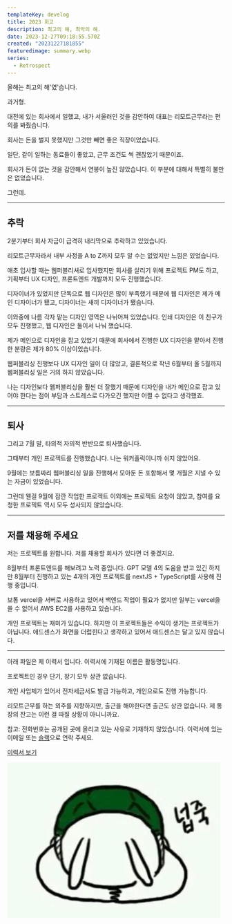 ```yaml
---
templateKey: develog
title: 2023 회고
description: 최고의 해, 최악의 해.
date: 2023-12-27T09:18:55.570Z
created: "20231227181855"
featuredimage: summary.webp
series:
  - Retrospect
---
```

올해는 최고의 해'였'습니다.

과거형.

대전에 있는 회사에서 일했고, 내가 서울러인 것을 감안하여 대표는 리모트근무라는 편의를 봐줬습니다.

회사는 돈을 벌지 못했지만 그것만 빼면 좋은 직장이었습니다.

일단, 같이 일하는 동료들이 좋았고, 근무 조건도 썩 괜찮았기 때문이죠.

회사가 돈이 없는 것을 감안해서 연봉이 높진 않았습니다. 이 부분에 대해서 특별히 불만은 없었습니다.

그런데.

- - -

## 추락

2분기부터 회사 자금이 급격히 내리막으로 추락하고 있었습니다.

리모트근무자라서 내부 사정을 A to Z까지 모두 알 수는 없었지만 느낌은 있었습니다.

애초 입사할 때는 웹퍼블리셔로 입사했지만 회사를 살리기 위해 프로젝트 PM도 하고, 기획부터 UX 디자인, 프론트엔드 개발까지 모두 진행했습니다.

디자이너가 있었지만 단독으로 웹 디자인은 많이 부족했기 때문에 웹 디자인은 제가 메인 디자이너가 됐고, 디자이너는 새끼 디자이너가 됐습니다.

이와중에 나름 각자 맡는 디자인 영역은 나뉘어져 있었습니다. 인쇄 디자인은 이 친구가 모두 진행했고, 웹 디자인은 둘이서 나눠 했습니다.

제가 메인으로 디자인을 잡고 있었기 때문에 회사에서 진행한 UX 디자인을 맡아서 진행한 분량은 제가 80% 이상이었습니다.

웹퍼블리싱 진행보다 UX 디자인 일이 더 많았고, 결론적으로 작년 6월부터 올 5월까지 웹퍼블리싱 일은 거의 하지 않았습니다.

나는 디자인보다 웹퍼블리싱을 훨씬 더 잘했기 때문에 디자인을 내가 메인으로 잡고 있어야 한다는 점이 부담과 스트레스로 다가오긴 했지만 어쩔 수 없다고 생각했죠.

- - -

## 퇴사

그리고 7월 말, 타의적 자의적 반반으로 퇴사했습니다.

그때부터 개인 프로젝트를 진행했습니다. 나는 워커홀릭이니까 쉬지 않았어요.

9월에는 보름짜리 웹퍼블리싱 일을 진행해서 모아둔 돈 포함해서 몇 개월은 지낼 수 있는 자금이 있었습니다.

그런데 웬걸 9월에 잠깐 작업한 프로젝트 이외에는 프로젝트 요청이 않았고, 참여를 요청한 프로젝트 역시 모두 성사되지 않았습니다.

- - -

## 저를 채용해 주세요

저는 프로젝트를 원합니다. 저를 채용할 회사가 있다면 더 좋겠지요.

8월부터 프론트엔드를 해보려고 노력 중입니다. GPT 모델 4의 도움을 받고 있긴 하지만 8월부터 진행하고 있는 4개의 개인 프로젝트를 nextJS + TypeScript를 사용해 진행 중입니다.

보통 vercel을 서버로 사용하고 있어서 백엔드 작업이 필요가 없지만 일부는 vercel을 쓸 수 없어서 AWS EC2를 사용하고 있습니다.

개인 프로젝트는 재미가 있습니다. 하지만 이 프로젝트들은 수익이 생기는 프로젝트가 아닙니다. 애드센스가 화면을 더럽힌다고 생각하고 있어서 애드센스는 달고 있지 않습니다.

- - -

아래 파일은 제 이력서 입니다. 이력서에 기재된 이름은 활동명입니다.

프로젝트인 경우 단기, 장기 모두 상관 없습니다.

개인 사업체가 있어서 전자세금서도 발급 가능하고, 개인으로도 진행 가능합니다.

리모트근무를 하는 외주를 지향하지만, 출근을 해야한다면 출근도 상관 없습니다. 제 통장의 잔고는 이런 걸 따질 상황이 아니니까요.

참고: 전화번호는 공개된 곳에 올리고 있는 사유로 기재하지 않았습니다. 이력서에 있는 이메일 또는 [슬랙](https://arisdevelop.slack.com)으로 연락 주세요.

[이력서 보기](https://dev1stud.io/resume.pdf)

![](09ea9a46587745acbaabca150f215419.webp)